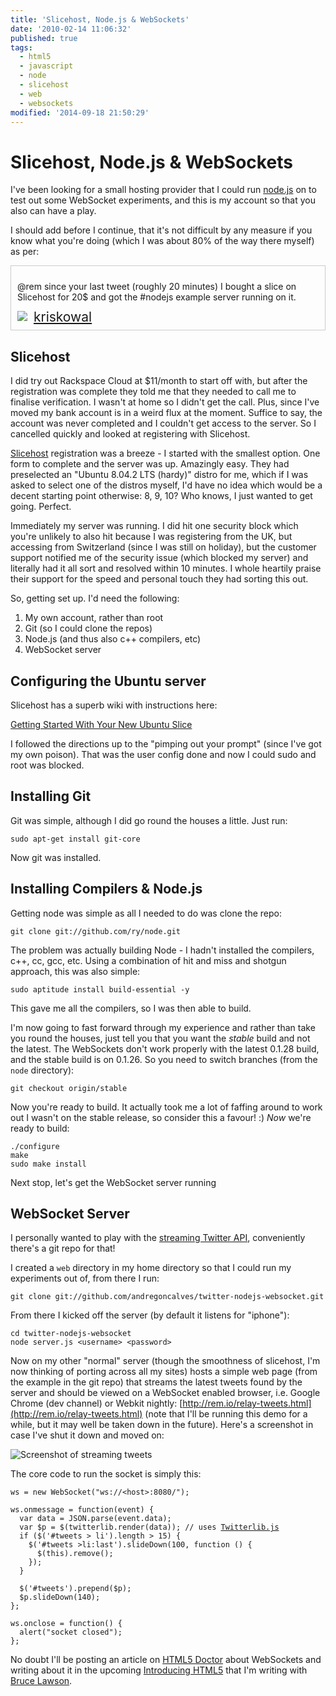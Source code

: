 ```yaml
---
title: 'Slicehost, Node.js & WebSockets'
date: '2010-02-14 11:06:32'
published: true
tags:
  - html5
  - javascript
  - node
  - slicehost
  - web
  - websockets
modified: '2014-09-18 21:50:29'
---
```

# Slicehost, Node.js & WebSockets

I've been looking for a small hosting provider that I could run [node.js](http://nodejs.org) on to test out some WebSocket experiments, and this is my account so that you also can have a play.

<!--more-->
I should add before I continue, that it's not difficult by any measure if you know what you're doing (which I was about 80% of the way there myself) as per:

<div class="tweet" style="border: 1px solid #ccc; padding: 10px;">
  <p>@rem since your last tweet (roughly 20 minutes) I bought a slice on Slicehost for 20$ and got the #nodejs example server running on it.</p>
  <div class="source">
    <p style="margin: 0; line-height: 20px;"><img style="padding-right: 10px; vertical-align: top;" src="http://twivatar.org/kriskowal/mini"><a href="http://twitter.com/kriskowal/status/9075436737" style="font-size: 150%;">kriskowal</a></p>
  </div>
</div>

## Slicehost

I did try out Rackspace Cloud at $11/month to start off with, but after the registration was complete they told me that they needed to call me to finalise verification. I wasn't at home so I didn't get the call. Plus, since I've moved my bank account is in a weird flux at the moment. Suffice to say, the account was never completed and I couldn't get access to the server. So I cancelled quickly and looked at registering with Slicehost.

[Slicehost](http://www.slicehost.com/) registration was a breeze - I started with the smallest option. One form to complete and the server was up. Amazingly easy. They had preselected an "Ubuntu 8.04.2 LTS (hardy)" distro for me, which if I was asked to select one of the distros myself, I'd have no idea which would be a decent starting point otherwise: 8, 9, 10? Who knows, I just wanted to get going. Perfect.

Immediately my server was running. I did hit one security block which you're unlikely to also hit because I was registering from the UK, but accessing from Switzerland (since I was still on holiday), but the customer support notified me of the security issue (which blocked my server) and literally had it all sort and resolved within 10 minutes. I whole heartily praise their support for the speed and personal touch they had sorting this out.

So, getting set up. I'd need the following:

1. My own account, rather than root
2. Git (so I could clone the repos)
3. Node.js (and thus also c++ compilers, etc)
4. WebSocket server

## Configuring the Ubuntu server

Slicehost has a superb wiki with instructions here:

[Getting Started With Your New Ubuntu Slice](http://wiki.slicehost.com/doku.php?id=get_started_with_your_new_ubuntu_slice)

I followed the directions up to the "pimping out your prompt" (since I've got my own poison). That was the user config done and now I could sudo and root was blocked.

## Installing Git

Git was simple, although I did go round the houses a little. Just run:

<pre><code>sudo apt-get install git-core</code></pre>

Now git was installed.

## Installing Compilers & Node.js

Getting node was simple as all I needed to do was clone the repo:

<pre><code>git clone git://github.com/ry/node.git</code></pre>

The problem was actually building Node - I hadn't installed the compilers, c++, cc, gcc, etc. Using a combination of hit and miss and shotgun approach, this was also simple:

<pre><code>sudo aptitude install build-essential -y</code></pre>

This gave me all the compilers, so I was then able to build.

I'm now going to fast forward through my experience and rather than take you round the houses, just tell you that you want the *stable* build and not the latest.  The WebSockets don't work properly with the latest 0.1.28 build, and the stable build is on 0.1.26. So you need to switch branches (from the <code>node</code> directory):

<pre><code>git checkout origin/stable</code></pre>

Now you're ready to build. It actually took me a lot of faffing around to work out I wasn't on the stable release, so consider this a favour! :) *Now* we're ready to build:

<pre><code>./configure
make
sudo make install</code></pre>

Next stop, let's get the WebSocket server running

## WebSocket Server

I personally wanted to play with the <a href="http://apiwiki.twitter.com/Streaming-API-Documentation" title="Twitter API Wiki / Streaming API Documentation">streaming Twitter API</a>, conveniently there's a git repo for that!

I created a <code>web</code> directory in my home directory so that I could run my experiments out of, from there I run:

<pre><code>git clone git://github.com/andregoncalves/twitter-nodejs-websocket.git</code></pre>

From there I kicked off the server (by default it listens for "iphone"):

<pre><code>cd twitter-nodejs-websocket
node server.js &lt;username&gt; &lt;password&gt;</code></pre>

Now on my other "normal" server (though the smoothness of slicehost, I'm now thinking of porting across all my sites) hosts a simple web page (from the example in the git repo) that streams the latest tweets found by the server and should be viewed on a WebSocket enabled browser, i.e. Google Chrome (dev channel) or Webkit nightly: [http://rem.io/relay-tweets.html](http://rem.io/relay-tweets.html) (note that I'll be running this demo for a while, but it may well be taken down in the future). Here's a screenshot in case I've shut it down and moved on:

![Screenshot of streaming tweets](/images/twitter-stream.png "Screenshot of streaming tweets")

The core code to run the socket is simply this:

<pre><code>ws = new WebSocket("ws://&lt;host&gt;:8080/");

ws.onmessage = function(event) {
  var data = JSON.parse(event.data);
  var $p = $(twitterlib.render(data)); // uses <a href="http://github.com/remy/twitterlib">Twitterlib.js</a>
  if ($('#tweets > li').length > 15) {
    $('#tweets >li:last').slideDown(100, function () {
      $(this).remove();
    });
  }

  $('#tweets').prepend($p);
  $p.slideDown(140);
};

ws.onclose = function() {
  alert("socket closed");
};</code></pre>

No doubt I'll be posting an article on <a href="http://html5doctor.com/" title="HTML5 Doctor, helping you implement HTML5 today">HTML5 Doctor</a> about WebSockets and writing about it in the upcoming [Introducing HTML5](http://www.amazon.com/Introducing-HTML-Voices-That-Matter/dp/0321687299) that I'm writing with <a href="http://www.brucelawson.co.uk/" title="Bruce Lawson&#8217;s  personal site">Bruce Lawson</a>.
